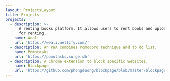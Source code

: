 ```yaml
---
layout: ProjectsLayout
title: Projects
projects:
  - description: >-
      A renting books platform. It allows users to rent books and upload books
      for renting.
    name: Weali
    url: 'https://weali.netlify.com/'
  - description: An PWA combines Pomodoro technique and to do list.
    name: Pomotasks
    url: 'https://pomotasks.surge.sh'
  - description: A Chrome extension to block specific websites.
    name: Blockpage
    url: 'https://github.com/phongduong/blockpage/blob/master/blockpage.crx'
---
```


